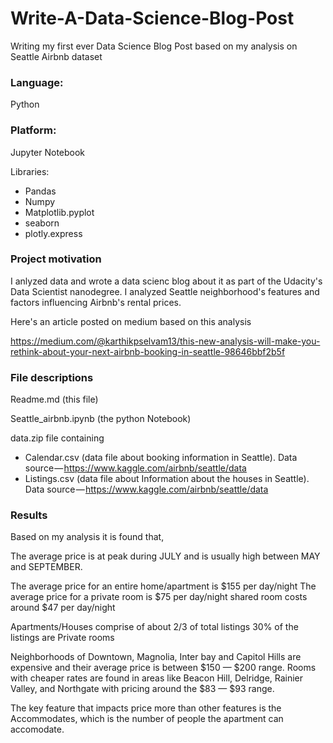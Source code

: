 # Write-A-Data-Science-Blog-Post

Writing my first ever Data Science Blog Post based on my analysis on Seattle Airbnb dataset


### Language:
Python

### Platform: 
Jupyter Notebook

Libraries:
* Pandas
* Numpy
* Matplotlib.pyplot
* seaborn
* plotly.express

### Project motivation
I anlyzed data and wrote a data scienc blog about it as part of the Udacity's  Data Scientist nanodegree. 
I analyzed Seattle neighborhood's features and factors influencing Airbnb's rental prices.

Here's an article posted on medium based on this analysis 

https://medium.com/@karthikpselvam13/this-new-analysis-will-make-you-rethink-about-your-next-airbnb-booking-in-seattle-98646bbf2b5f


### File descriptions

Readme.md (this file)

Seattle_airbnb.ipynb (the python Notebook)

data.zip file containing 
* Calendar.csv (data file about booking information in Seattle). Data source — https://www.kaggle.com/airbnb/seattle/data
* Listings.csv (data file about Information about the houses in Seattle). Data source — https://www.kaggle.com/airbnb/seattle/data

### Results
Based on my analysis it is found that, 

The average price is at peak during JULY and is usually high between MAY and SEPTEMBER.

The average price for an entire home/apartment is $155 per day/night
The average price for a private room is $75 per day/night
shared room costs around $47 per day/night

Apartments/Houses comprise of about 2/3 of total listings
30% of the listings are Private rooms

Neighborhoods of Downtown, Magnolia, Inter bay and Capitol Hills are expensive and their average price is between $150 — $200 range.
Rooms with cheaper rates are found in areas like Beacon Hill, Delridge, Rainier Valley, and Northgate with pricing around the $83 — $93 range.

The key feature that impacts price more than other features is the Accommodates, which is the number of people the apartment can accomodate.
